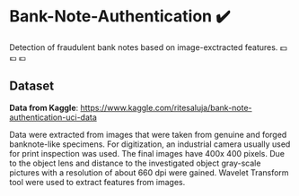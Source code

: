 # Bank-Note-Authentication :heavy_check_mark:

Detection of fraudulent bank notes based on image-exctracted features. :dollar: :pound: :euro:


## Dataset
**Data from Kaggle**: https://www.kaggle.com/ritesaluja/bank-note-authentication-uci-data

Data were extracted from images that were taken from genuine and forged banknote-like specimens. For digitization, an industrial camera usually used for print inspection was used. The final images have 400x 400 pixels. Due to the object lens and distance to the investigated object gray-scale pictures with a resolution of about 660 dpi were gained. Wavelet Transform tool were used to extract features from images.
